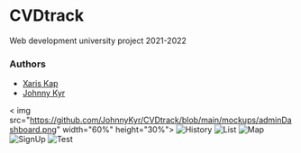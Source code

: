 # CVDtrack
Web development university project 2021-2022

### Authors
- [Xaris Kap](https://github.com/xariskap)
- [Johnny Kyr](https://github.com/JohnnyKyr)

< img src="https://github.com/JohnnyKyr/CVDtrack/blob/main/mockups/adminDashboard.png"  width="60%" height="30%"> 
![History](https://github.com/JohnnyKyr/CVDtrack/blob/main/mockups/history.png)
![List](https://github.com/JohnnyKyr/CVDtrack/blob/main/mockups/list.png)
![Map](https://github.com/JohnnyKyr/CVDtrack/blob/main/mockups/map.png)
![SignUp](https://github.com/JohnnyKyr/CVDtrack/blob/main/mockups/signup.png)
![Test](https://github.com/JohnnyKyr/CVDtrack/blob/main/mockups/test.png)
